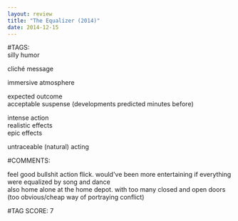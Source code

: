 ```yaml
---  
layout: review  
title: "The Equalizer (2014)"  
date: 2014-12-15  
---  
```

  
#TAGS:  
silly humor  
  
cliché message  
  
immersive atmosphere  
  
expected outcome  
acceptable suspense (developments predicted minutes before)  
  
intense action  
realistic effects  
epic effects  
  
untraceable (natural) acting  
  
#COMMENTS:  
  
feel good bullshit action flick. would've been more entertaining if everything were equalized by song and dance  
also home alone at the home depot. with too many closed and open doors (too obvious/cheap way of portraying conflict)  
  
  
  
  
  
#TAG SCORE: 7  
